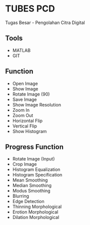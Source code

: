 # TUBES PCD
Tugas Besar - Pengolahan Citra Digital

## Tools
* MATLAB
* GIT

## Function
* Open Image
* Show Image
* Rotate Image (90)
* Save Image
* Show Image Resolution
* Zoom In
* Zoom Out
* Horizontal Flip
* Vertical Flip
* Show Histogram

## Progress Function
* Rotate Image (Input)
* Crop Image
* Histogram Equalization
* Histogram Specification
* Mean Smoothing
* Median Smoothing
* Modus Smoothing
* Blurring
* Edge Detection
* Thinning Morphological
* Erotion Morphological
* Dilation Morphological